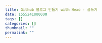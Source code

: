 ```yaml
---
title: Github 블로그 만들기 with Hexo - 글쓰기
date: 1555241000000
tags: []
categories: []
thumbnail: ""
permalink: ""
---
```


<!-- excerpt -->
<!-- toc -->